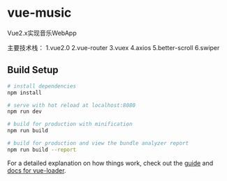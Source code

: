 # vue-music

Vue2.x实现音乐WebApp

主要技术栈：
1.vue2.0
2.vue-router
3.vuex
4.axios
5.better-scroll
6.swiper
## Build Setup

``` bash
# install dependencies
npm install

# serve with hot reload at localhost:8080
npm run dev

# build for production with minification
npm run build

# build for production and view the bundle analyzer report
npm run build --report
```

For a detailed explanation on how things work, check out the [guide](http://vuejs-templates.github.io/webpack/) and [docs for vue-loader](http://vuejs.github.io/vue-loader).
